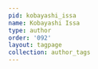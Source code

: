 ```yaml
---
pid: kobayashi_issa
name: Kobayashi Issa
type: author
order: '092'
layout: tagpage
collection: author_tags
---
```

